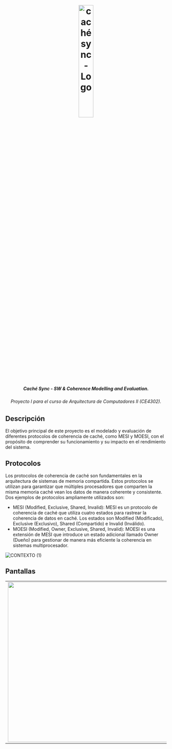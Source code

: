 <h1 align="center">
  <br>
  <a href="https://github.com/ce-itcr/xtecDigital"><img width="30%" src="https://github.com/ce-itcr/CE4302-P1-2023-S2/assets/18412939/322271e6-5ae7-43c8-90f7-315b29af526d" 
  alt="caché sync - Logo"></a>
</h1>

<h5 align="center">Caché Sync - SW & Coherence Modelling and Evaluation.</h4>
<h6 align="center">Proyecto I para el curso de Arquitectura de Computadores II (CE4302).</h5>




## Descripción
El objetivo principal de este proyecto es el modelado y evaluación de diferentes protocolos de coherencia de caché, como MESI y MOESI, con el propósito de comprender su funcionamiento y su impacto en el rendimiento del sistema.

## Protocolos
Los protocolos de coherencia de caché son fundamentales en la arquitectura de sistemas de memoria compartida. Estos protocolos se utilizan para garantizar que múltiples procesadores que comparten la misma memoria caché vean los datos de manera coherente y consistente. Dos ejemplos de protocolos ampliamente utilizados son:

* MESI (Modified, Exclusive, Shared, Invalid): MESI es un protocolo de coherencia de caché que utiliza cuatro estados para rastrear la coherencia de datos en caché. Los estados son Modified (Modificado), Exclusive (Exclusivo), Shared (Compartido) e Invalid (Inválido).
* MOESI (Modified, Owner, Exclusive, Shared, Invalid): MOESI es una extensión de MESI que introduce un estado adicional llamado Owner (Dueño) para gestionar de manera más eficiente la coherencia en sistemas multiprocesador.


![CONTEXTO (1)](https://github.com/ce-itcr/CE4302-P1-2023-S2/assets/18412939/98be22f9-c5e5-4fb9-bfb0-1413a64eb387)



## Pantallas

<table>
  <tr>
    <td>
      <img src="https://github.com/ce-itcr/CE4302-P1-2023-S2/assets/18412939/52975833-3996-4fa9-8af4-78e86500981a" width="500">
    </td>
    <td>
      <img src="https://github.com/ce-itcr/CE4302-P1-2023-S2/assets/18412939/ba2ac972-5b74-4388-a159-6af563ee07ff" width="500">
    </td>
  </tr>
</table>
